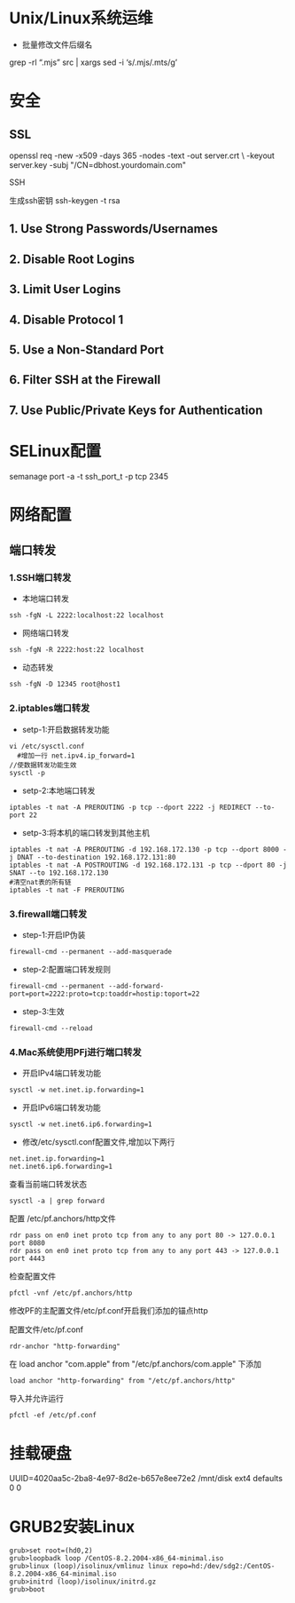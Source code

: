 Unix/Linux系统运维
==================

* 批量修改文件后缀名

grep -rl “.mjs” src | xargs sed -i ‘s/\.mjs/.mts/g’


# 安全 
## SSL

openssl req -new -x509 -days 365 -nodes -text -out server.crt \ -keyout server.key -subj "/CN=dbhost.yourdomain.com"

SSH

生成ssh密钥
ssh-keygen -t rsa

[](https://wiki.centos.org/HowTos/Network/SecuringSSH)

## 1. Use Strong Passwords/Usernames

## 2. Disable Root Logins

## 3. Limit User Logins

## 4. Disable Protocol 1

## 5. Use a Non-Standard Port

## 6. Filter SSH at the Firewall

## 7. Use Public/Private Keys for Authentication

# SELinux配置
semanage port -a -t ssh_port_t -p tcp 2345
# 网络配置

## 端口转发

### 1.SSH端口转发

* 本地端口转发

```
ssh -fgN -L 2222:localhost:22 localhost
```

* 网络端口转发

```
ssh -fgN -R 2222:host:22 localhost 
```

* 动态转发

```
ssh -fgN -D 12345 root@host1 
```

### 2.iptables端口转发

* setp-1:开启数据转发功能

```
vi /etc/sysctl.conf    
  #增加一行 net.ipv4.ip_forward=1 
//使数据转发功能生效 
sysctl -p 
```
* setp-2:本地端口转发

```
iptables -t nat -A PREROUTING -p tcp --dport 2222 -j REDIRECT --to-port 22 
```

* setp-3:将本机的端口转发到其他主机

```
iptables -t nat -A PREROUTING -d 192.168.172.130 -p tcp --dport 8000 -j DNAT --to-destination 192.168.172.131:80 
iptables -t nat -A POSTROUTING -d 192.168.172.131 -p tcp --dport 80 -j SNAT --to 192.168.172.130 
#清空nat表的所有链 
iptables -t nat -F PREROUTING
```

### 3.firewall端口转发

* step-1:开启IP伪装
```
firewall-cmd --permanent --add-masquerade 
```
* step-2:配置端口转发规则
```
firewall-cmd --permanent --add-forward-port=port=2222:proto=tcp:toaddr=hostip:toport=22
```
* step-3:生效
```
firewall-cmd --reload 
```

### 4.Mac系统使用PFj进行端口转发

* 开启IPv4端口转发功能

```
sysctl -w net.inet.ip.forwarding=1
```            

* 开启IPv6端口转发功能

```
sysctl -w net.inet6.ip6.forwarding=1
```            

* 修改/etc/sysctl.conf配置文件,增加以下两行

```
net.inet.ip.forwarding=1
net.inet6.ip6.forwarding=1
```

查看当前端口转发状态

```
sysctl -a | grep forward
```

配置 /etc/pf.anchors/http文件

```
rdr pass on en0 inet proto tcp from any to any port 80 -> 127.0.0.1 port 8080
rdr pass on en0 inet proto tcp from any to any port 443 -> 127.0.0.1 port 4443
```

检查配置文件
```
pfctl -vnf /etc/pf.anchors/http
```

修改PF的主配置文件/etc/pf.conf开启我们添加的锚点http

配置文件/etc/pf.conf

```
rdr-anchor "http-forwarding"
```

在 load anchor "com.apple" from "/etc/pf.anchors/com.apple" 下添加

```
load anchor "http-forwarding" from "/etc/pf.anchors/http"
```

导入并允许运行

```
pfctl -ef /etc/pf.conf
```


# 挂载硬盘 

UUID=4020aa5c-2ba8-4e97-8d2e-b657e8ee72e2 /mnt/disk               ext4    defaults        0 0

# GRUB2安装Linux  

```
grub>set root=(hd0,2) 
grub>loopbadk loop /CentOS-8.2.2004-x86_64-minimal.iso
grub>linux (loop)/isolinux/vmlinuz linux repo=hd:/dev/sdg2:/CentOS-8.2.2004-x86_64-minimal.iso
grub>initrd (loop)/isolinux/initrd.gz 
grub>boot 
```
